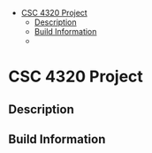 - [CSC 4320 Project](#org8e3e2c8)
  - [Description](#org4055c82)
  - [Build Information](#orgc7ee985)
  - [](#orgfe3dd25)



<a id="org8e3e2c8"></a>

# CSC 4320 Project


<a id="org4055c82"></a>

## Description


<a id="orgc7ee985"></a>

## Build Information


<a id="orgfe3dd25"></a>

##
